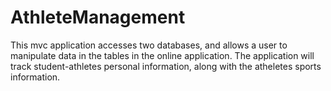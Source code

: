 # AthleteManagement
This mvc application accesses two databases, and allows a user to manipulate data in the tables in the online application. 
The application will track student-athletes personal information, along with the atheletes sports information.
